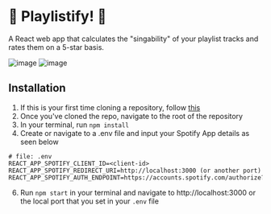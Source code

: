 # 🎵 Playlistify! 🎵

A React web app that calculates the "singability" of your playlist tracks and rates them on a 5-star basis.

![image](https://github.com/colesnic/playlistify/assets/92275914/82f6678b-c864-491d-8673-ec119206485b)
![image](https://github.com/colesnic/playlistify/assets/92275914/144afaaa-f1e6-4f67-bce3-92f5b070c6dc)

## Installation

1. If this is your first time cloning a repository, follow [this](https://docs.github.com/en/repositories/creating-and-managing-repositories/cloning-a-repository)
2. Once you've cloned the repo, navigate to the root of the repository
4. In your terminal, run `npm install`
5. Create or navigate to a .env file and input your Spotify App details as seen below

```
# file: .env
REACT_APP_SPOTIFY_CLIENT_ID=<client-id>
REACT_APP_SPOTIFY_REDIRECT_URI=http://localhost:3000 (or another port)
REACT_APP_SPOTIFY_AUTH_ENDPOINT=https://accounts.spotify.com/authorize?
```

6. Run `npm start` in your terminal and navigate to http://localhost:3000 or the local port that you set in your `.env` file

